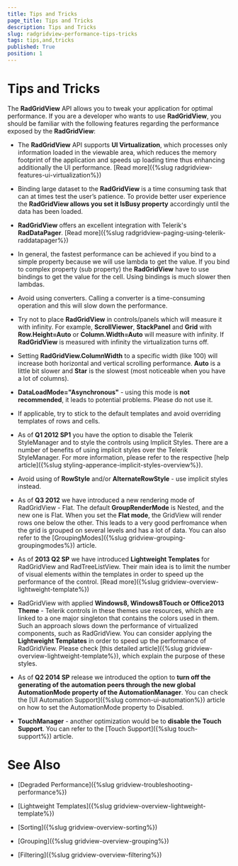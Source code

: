 ```yaml
---
title: Tips and Tricks
page_title: Tips and Tricks
description: Tips and Tricks
slug: radgridview-performance-tips-tricks
tags: tips,and,tricks
published: True
position: 1
---
```


# Tips and Tricks

The __RadGridView__ API allows you to tweak your application for optimal performance. If you are a developer who wants to use __RadGridView__, you should be familiar with the following features regarding the performance exposed by the __RadGridView__:

* The __RadGridView__ API supports __UI Virtualization__, which processes only information loaded in the viewable area, which reduces the memory footprint of the application and speeds up loading time thus enhancing additionally the UI performance. [Read more]({%slug radgridview-features-ui-virtualization%})

* Binding large dataset to the __RadGridView__ is a time consuming task that can at times test the user’s patience. To provide better user experience the __RadGridView allows you set it IsBusy property__ accordingly until the data has been loaded.
            

* __RadGridView__ offers an excellent integration with Telerik's __RadDataPager__. [Read more]({%slug radgridview-paging-using-telerik-raddatapager%})

* In general, the fastest performance can be achieved if you bind to a simple property because we will use lambda to get the value. If you bind to complex property (sub property) the __RadGridView__ have to use bindings to get the value for the cell. Using bindings is much slower then lambdas.
            

* Avoid using converters. Calling a converter is a time-consuming operation and this will slow down the performance.
            

* Try not to place __RadGridView__ in controls/panels which will measure it with infinity. For example, __ScrollViewer__, __StackPanel__ and __Grid__ with __Row.Height=Auto__ or __Column.Width=Auto__ will measure with infinity. If __RadGridView__ is measured with infinity the virtualization turns off.  
            

* Setting __RadGridView.ColumnWidth__ to a specific width (like 100) will increase both horizontal and vertical scrolling performance. __Auto__ is a little bit slower and __Star__ is the slowest (most noticeable when you have a lot of columns).
            

* __DataLoadMode="Asynchronous"__ - using this mode is __not recommended__, it leads to potential problems. Please do not use it.
            

* If applicable, try to stick to the default templates and avoid overriding templates of rows and cells.
            

* As of __Q1 2012 SP1__ you have the option to disable the Telerik StyleManager and to style the controls using Implicit Styles. There are a number of benefits of using implicit styles over the Telerik StyleManager. For more information, please refer to the respective [help article]({%slug styling-apperance-implicit-styles-overview%}).
            

* Avoid using of __RowStyle__ and/or __AlternateRowStyle__ - use implicit styles instead. 
            

* As of __Q3 2012__ we have introduced a new rendering mode of RadGridView - Flat. The default __GroupRenderMode__ is Nested, and the new one is Flat. When you set the __Flat mode__, the GridView will render rows one below the other. This leads to a very good perfromance when the grid is grouped on several levels and has a lot of data. You can also refer to the [GroupingModes]({%slug gridview-grouping-groupingmodes%}) article.
              

* As of __2013 Q2 SP__ we have introduced __Lightweight Templates__ for RadGridView and RadTreeListView. Their main idea is to limit the number of visual elements within the templates in order to speed up the performance of the control. [Read more]({%slug gridview-overview-lightweight-template%})

* RadGridView with applied __Windows8, Windows8Touch or Office2013 Theme__
                - Telerik controls in these themes use resources, which are linked to a one major singleton that contains the colors used in them. Such an approach slows down the performance of virtualized components, such as RadGridView. You can consider applying the __Lightweight Templates__ in order to speed up the performance of RadGridView. Please check [this detailed article]({%slug gridview-overview-lightweight-template%}), which explain the purpose of these styles.
              

* As of __Q2 2014 SP__ release we introduced the option to __turn off the generating of the automation peers through the new global AutomationMode property of the AutomationManager__. You can check the [UI Automation Support]({%slug common-ui-automation%}) article on how to set the AutomationMode property to Disabled.
            

* __TouchManager__ -  another optimization would be to __disable the Touch Support__. You can refer to the [Touch Support]({%slug touch-support%}) article.
            

# See Also

 * [Degraded Performance]({%slug gridview-troubleshooting-performance%})

 * [Lightweight Templates]({%slug gridview-overview-lightweight-template%})

 * [Sorting]({%slug gridview-overview-sorting%})

 * [Grouping]({%slug gridview-overview-grouping%})

 * [Filtering]({%slug gridview-overview-filtering%})
